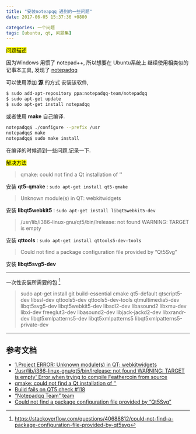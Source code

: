 ```yaml
---
title: "安装noteapqq 遇到的一些问题"
date: 2017-06-05 15:37:36 +0800

categories: 一个问题
tags: [ubuntu, qt, 问题集]
---
```


<mark>问题描述</mark>

因为Windows 用惯了 notepad++, 所以想要在 Ubuntu系统上 继续使用相类似的记事本工具, 发现了 [notepadqq](https://github.com/notepadqq/notepadqq)

可以使用添加 **源** 的方式 安装该软件,
```bash
$ sudo add-apt-repository ppa:notepadqq-team/notepadqq
$ sudo apt-get update
$ sudo apt-get install notepadqq
```

或者使用 **make** 自己编译.
```bash
notepadqq$ ./configure --prefix /usr
notepadqq$ make
notepadqq$ sudo make install
```
在编译的时候遇到一些问题,记录一下.

<mark>解决方法</mark>

>qmake: could not find a Qt installation of ''

安装 **qt5-qmake** : `sudo apt-get install qt5-qmake`

>Unknown module(s) in QT: webkitwidgets

安装 **libqt5webkit5** : `sudo apt-get install libqt5webkit5-dev`

>/usr/lib/i386-linux-gnu/qt5/bin/lrelease: not found WARNING: TARGET is empty

安装 **qttools** : `sudo apt-get install qttools5-dev-tools`

>Could not find a package configuration file provided by “Qt5Svg”

安装 **libqt5svg5-dev**

---
一次性安装所需要的包  [^1]

>sudo apt-get install git build-essential cmake qt5-default qtscript5-dev libssl-dev qttools5-dev qttools5-dev-tools qtmultimedia5-dev libqt5svg5-dev libqt5webkit5-dev libsdl2-dev libasound2 libxmu-dev libxi-dev freeglut3-dev libasound2-dev libjack-jackd2-dev libxrandr-dev libqt5xmlpatterns5-dev libqt5xmlpatterns5 libqt5xmlpatterns5-private-dev

---
## 参考文档
- [1.Project ERROR: Unknown module(s) in QT: webkitwidgets](https://stackoverflow.com/questions/32013100/1-project-error-unknown-modules-in-qt-webkitwidgets)
- ['/usr/lib/i386-linux-gnu/qt5/bin/lrelease: not found WARNING: TARGET is empty' Error when trying to compile Feathercoin from source](https://stackoverflow.com/questions/20450893/usr-lib-i386-linux-gnu-qt5-bin-lrelease-not-found-warning-target-is-empty)
- [qmake: could not find a Qt installation of ''](https://stackoverflow.com/questions/16607003/qmake-could-not-find-a-qt-installation-of)
- [Build fails on QT5 check #118](https://github.com/notepadqq/notepadqq/issues/118)
- [“Notepadqq Team” team](https://launchpad.net/~notepadqq-team/+archive/ubuntu/notepadqq/+packages)
- [Could not find a package configuration file provided by “Qt5Svg”](https://stackoverflow.com/questions/40688812/could-not-find-a-package-configuration-file-provided-by-qt5svg)

[^1]: https://stackoverflow.com/questions/40688812/could-not-find-a-package-configuration-file-provided-by-qt5svg

